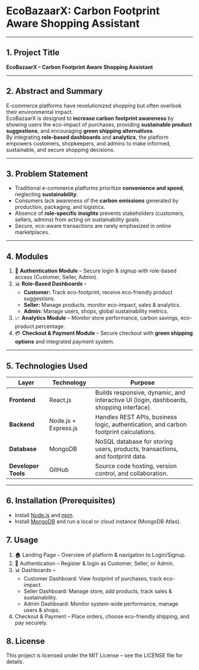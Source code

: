 # EcoBazaarX: Carbon Footprint Aware Shopping Assistant

---

## 1. Project Title  
**EcoBazaarX – Carbon Footprint Aware Shopping Assistant**

---

## 2. Abstract and Summary  
E-commerce platforms have revolutionized shopping but often overlook their environmental impact.  
EcoBazaarX is designed to **increase carbon footprint awareness** by showing users the eco-impact of purchases, providing **sustainable product suggestions**, and encouraging **green shipping alternatives**.  
By integrating **role-based dashboards** and **analytics**, the platform empowers customers, shopkeepers, and admins to make informed, sustainable, and secure shopping decisions.  

---

## 3. Problem Statement  
- Traditional e-commerce platforms prioritize **convenience and speed**, neglecting **sustainability**.  
- Consumers lack awareness of the **carbon emissions** generated by production, packaging, and logistics.  
- Absence of **role-specific insights** prevents stakeholders (customers, sellers, admins) from acting on sustainability goals.  
- Secure, eco-aware transactions are rarely emphasized in online marketplaces.  

---

## 4. Modules  
1. 🔐 **Authentication Module** – Secure login & signup with role-based access (Customer, Seller, Admin).  
2. 📊 **Role-Based Dashboards** –  
   - **Customer:** Track eco-footprint, receive eco-friendly product suggestions.  
   - **Seller:** Manage products, monitor eco-impact, sales & analytics.  
   - **Admin:** Manage users, shops, global sustainability metrics.  
3. 📈 **Analytics Module** – Monitor store performance, carbon savings, eco-product percentage.  
4. 💳 **Checkout & Payment Module** – Secure checkout with **green shipping options** and integrated payment system.  

---

## 5. Technologies Used  

| Layer                | Technology              | Purpose |
|----------------------|-------------------------|---------|
| **Frontend**         | React.js                | Builds responsive, dynamic, and interactive UI (login, dashboards, shopping interface). |
| **Backend**          | Node.js + Express.js    | Handles REST APIs, business logic, authentication, and carbon footprint calculations. |
| **Database**         | MongoDB                 | NoSQL database for storing users, products, transactions, and footprint data. |
| **Developer Tools**  | GitHub                  | Source code hosting, version control, and collaboration. |

---

## 6. Installation (Prerequisites)  
- Install [Node.js](https://nodejs.org/) and [npm](https://www.npmjs.com/).  
- Install [MongoDB](https://www.mongodb.com/try/download/community) and run a local or cloud instance (MongoDB Atlas).  
## 7. Usage
1. 🏠 Landing Page – Overview of platform & navigation to Login/Signup.
2. 🔐 Authentication – Register & login as Customer, Seller, or Admin.
3. 📊 Dashboards –
   - Customer Dashboard: View footprint of purchases, track eco-impact.
   - Seller Dashboard: Manage store, add products, track sales & sustainability.
   - Admin Dashboard: Monitor system-wide performance, manage users & shops.
4. Checkout & Payment – Place orders, choose eco-friendly shipping, and pay securely.
## 8. License
   This project is licensed under the MIT License – see the LICENSE file for details.

